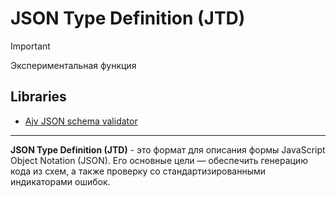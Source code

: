# JSON Type Definition (JTD)

> [!IMPORTANT]
> Экспериментальная функция

## Libraries

- [Ajv JSON schema validator](https://ajv.js.org/)

___

**JSON Type Definition (JTD)** - это формат для описания формы JavaScript Object Notation (JSON). Его основные цели — обеспечить генерацию кода из схем, а также проверку со стандартизированными индикаторами ошибок.

<!-- TODO: Завершить -->
